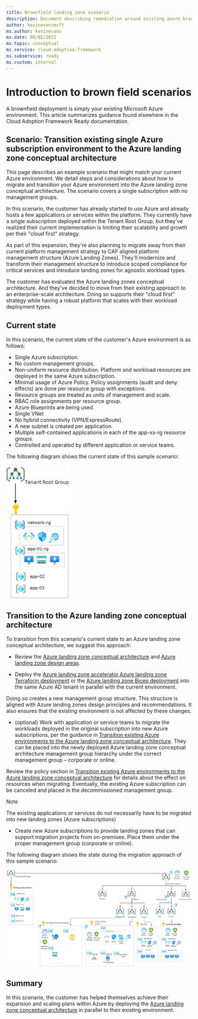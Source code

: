 ```yaml
---
title: Brownfield landing zone scenario
description: Document describing remediation around existing azure brown field scenario
author: kevinevansmsft
ms.author: kevinevans
ms.date: 08/02/2022
ms.topic: conceptual
ms.service: cloud-adoption-framework
ms.subservice: ready
ms.custom: internal
---
```


# Introduction to brown field scenarios  

A brownfield deployment is simply your existing Microsoft Azure environment. This article summarizes guidance found elsewhere in the Cloud Adoption Framework Ready documentation.

## Scenario: Transition existing single Azure subscription environment to the Azure landing zone conceptual architecture

This page describes an example scenario that might match your current Azure environment. We detail steps and considerations about how to migrate and transition your Azure environment into the Azure landing zone conceptual architecture. The scenario covers a single subscription with no management groups.

In this scenario, the customer has already started to use Azure and already hosts a few applications or services within the platform. They currently have a single subscription deployed within the Tenant Root Group, but they've realized their current implementation is limiting their scalability and growth per their "cloud first" strategy.

As part of this expansion, they're also planning to migrate away from their current platform management strategy to CAF aligned platform management structure    (Azure Landing Zones). They'll modernize and transform their management structure to introduce scoped compliance for critical services and introduce landing zones for agnostic workload types.

The customer has evaluated the Azure landing zones conceptual architecture. And they've decided to move from their existing approach to an enterprise-scale architecture. Doing so supports their "cloud first" strategy while having a robust platform that scales with their workload deployment types.

## Current state

In this scenario, the current state of the customer's Azure environment is as follows:

- 	Single Azure subscription.
-	No custom management groups.
-	Non-uniform resource distribution. Platform and workload resources are deployed in the same Azure subscription.
-	Minimal usage of Azure Policy. Policy assignments (audit and deny effects) are done per resource group with exceptions.
-	Resource groups are treated as units of management and scale.
-	RBAC role assignments per resource group.
-	Azure Blueprints are being used.
-	Single VNet
-	No hybrid connectivity (VPN/ExpressRoute).
-	A new subnet is created per application.
-	Multiple self-contained applications in each of the app-xx-rg resource groups.
-	Controlled and operated by different application or service teams.


The following diagram shows the current state of this sample scenario:

![Diagram_That_Shows_Single_Sub_Scenario_Example1](./media/alz-align-scenario-single-sub.png)  


## Transition to the Azure landing zone conceptual architecture

To transition from this scenario's current state to an Azure landing zone conceptual architecture, we suggest this approach:

-   Review the [Azure landing zone conceptual architecture](https://github.com/MicrosoftDocs/cloud-adoption-framework/blob/main/docs/ready/landing-zone/index.md) and [Azure landing zone design areas](https://github.com/MicrosoftDocs/cloud-adoption-framework/blob/main/docs/ready/landing-zone/design-areas.md).

- 	Deploy the [Azure landing zone accelerator](https://github.com/MicrosoftDocs/cloud-adoption-framework/blob/main/docs/ready/landing-zone/index.md#azure-landing-zone-accelerator),[Azure landing zone Terraform deployment](./deploy-landing-zones-with-terraform.md) or the [Azure landing zone Bicep deployment](https://learn.microsoft.com/azure/architecture/landing-zones/bicep/landing-zone-bicep) into the same Azure AD tenant in parallel with the current environment.

Doing so creates a new management group structure. This structure is aligned with Azure landing zones design principles and recommendations. It also ensures that the existing environment is not affected by these changes.

-	(optional) Work with application or service teams to migrate the workloads deployed in the original subscription into new Azure subscriptions, per the guidance in [Transition existing Azure environments to the Azure landing zone conceptual architecture](https://github.com/MicrosoftDocs/cloud-adoption-framework/blob/main/docs/ready/enterprise-scale/transition.md#moving-resources-in-azure). They can be placed into the newly deployed Azure landing zone conceptual architecture management group hierarchy under the correct management group – corporate or online.

Review the policy section in [Transition existing Azure environments to the Azure landing zone conceptual architecture](https://github.com/MicrosoftDocs/cloud-adoption-framework/blob/main/docs/ready/enterprise-scale/transition.md#policy) for details about the effect on resources when migrating. Eventually, the existing Azure subscription can be canceled and placed in the decommissioned management group.

> [!NOTE] 
> The existing applications or services do not necessarily have to be migrated into new landing zones (Azure subscriptions)

-	Create new Azure subscriptions to provide landing zones that can support migration projects from on-premises. Place them under the proper management group (corporate or online).

The following diagram shows the state during the migration approach of this sample scenario:

![Diagram_That_Shows_Single_Sub_Scenario_Example2](./media/alz-align-single-sub-transition-state.png)

## Summary

In this scenario, the customer has helped themselves achieve their expansion and scaling plans within Azure by deploying the [Azure landing zone conceptual architecture](https://github.com/MicrosoftDocs/cloud-adoption-framework/blob/main/docs/ready/landing-zone/index.md#azure-landing-zone-conceptual-architecture) in parallel to their existing environment.